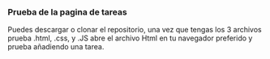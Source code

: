 ### Prueba de la pagina de tareas

Puedes descargar o clonar el repositorio, una vez que tengas los 3 archivos prueba .html, .css, y .JS abre el archivo Html en tu navegador preferido y prueba añadiendo una tarea.
